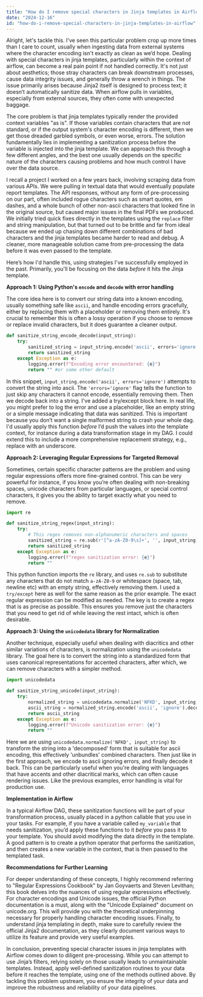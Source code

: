 ```yaml
---
title: "How do I remove special characters in Jinja templates in Airflow?"
date: "2024-12-16"
id: "how-do-i-remove-special-characters-in-jinja-templates-in-airflow"
---
```


Alright, let's tackle this. I've seen this particular problem crop up more times than I care to count, usually when ingesting data from external systems where the character encoding isn't exactly as clean as we’d hope. Dealing with special characters in jinja templates, particularly within the context of airflow, can become a real pain point if not handled correctly. It's not just about aesthetics; those stray characters can break downstream processes, cause data integrity issues, and generally throw a wrench in things. The issue primarily arises because Jinja2 itself is designed to process text; it doesn’t automatically sanitize data. When airflow pulls in variables, especially from external sources, they often come with unexpected baggage.

The core problem is that jinja templates typically render the provided context variables "as is". If those variables contain characters that are not standard, or if the output system's character encoding is different, then we get those dreaded garbled symbols, or even worse, errors. The solution fundamentally lies in implementing a sanitization process before the variable is injected into the jinja template. We can approach this through a few different angles, and the best one usually depends on the specific nature of the characters causing problems and how much control I have over the data source.

I recall a project I worked on a few years back, involving scraping data from various APIs. We were pulling in textual data that would eventually populate report templates. The API responses, without any form of pre-processing on our part, often included rogue characters such as smart quotes, em dashes, and a whole bunch of other non-ascii characters that looked fine in the original source, but caused major issues in the final PDFs we produced. We initially tried quick fixes directly in the templates using the `replace` filter and string manipulation, but that turned out to be brittle and far from ideal because we ended up chasing down different combinations of bad characters and the jinja templates became harder to read and debug. A cleaner, more manageable solution came from pre-processing the data before it was even passed to the template.

Here’s how I'd handle this, using strategies I've successfully employed in the past. Primarily, you'll be focusing on the data *before* it hits the Jinja template.

**Approach 1: Using Python's `encode` and `decode` with error handling**

The core idea here is to convert our string data into a known encoding, usually something safe like `ascii`, and handle encoding errors gracefully, either by replacing them with a placeholder or removing them entirely. It's crucial to remember this is often a lossy operation if you choose to remove or replace invalid characters, but it does guarantee a cleaner output.

```python
def sanitize_string_encode_decode(input_string):
    try:
        sanitized_string = input_string.encode('ascii', errors='ignore').decode('ascii')
        return sanitized_string
    except Exception as e:
        logging.error(f"Encoding error encountered: {e}")
        return "" #or some other default
```

In this snippet, `input_string.encode('ascii', errors='ignore')` attempts to convert the string into ascii. The `'errors='ignore'` flag tells the function to just skip any characters it cannot encode, essentially removing them. Then we decode back into a string. I've added a try/except block here. In real life, you might prefer to log the error and use a placeholder, like an empty string or a simple message indicating that data was sanitized. This is important because you don’t want a single malformed string to crash your whole dag. I'd usually apply this function *before* I’d push the values into the template context, for instance during a data transformation stage in my DAG. I could extend this to include a more comprehensive replacement strategy, e.g., replace with an underscore.

**Approach 2: Leveraging Regular Expressions for Targeted Removal**

Sometimes, certain specific character patterns are the problem and using regular expressions offers more fine-grained control. This can be very powerful for instance, if you know you’re often dealing with non-breaking spaces, unicode characters from particular languages, or special control characters, it gives you the ability to target exactly what you need to remove.

```python
import re

def sanitize_string_regex(input_string):
    try:
        # This regex removes non-alphanumeric characters and spaces
        sanitized_string = re.sub(r'[^a-zA-Z0-9\s]+', '', input_string)
        return sanitized_string
    except Exception as e:
        logging.error(f"regex sanitization error: {e}")
        return ""
```

This python function imports the `re` library, and uses `re.sub` to substitute any characters that do not match `a-zA-Z0-9` or whitespace (space, tab, newline etc) with an empty string, effectively removing them. I used a `try/except` here as well for the same reason as the prior example. The exact regular expression can be modified as needed. The key is to create a regex that is as precise as possible. This ensures you remove just the characters that you need to get rid of while leaving the rest intact, which is often desirable.

**Approach 3: Using the `unicodedata` library for Normalization**

Another technique, especially useful when dealing with diacritics and other similar variations of characters, is normalization using the `unicodedata` library. The goal here is to convert the string into a standardized form that uses canonical representations for accented characters, after which, we can remove characters with a simpler method.

```python
import unicodedata

def sanitize_string_unicode(input_string):
    try:
        normalized_string = unicodedata.normalize('NFKD', input_string)
        ascii_string = normalized_string.encode('ascii', 'ignore').decode('ascii')
        return ascii_string
    except Exception as e:
        logging.error(f"Unicode sanitization error: {e}")
        return ""
```

Here we are using `unicodedata.normalize('NFKD', input_string)` to transform the string into a 'decomposed' form that is suitable for ascii encoding, this effectively 'unbundles' combined characters. Then just like in the first approach, we encode to ascii ignoring errors, and finally decode it back. This can be particularly useful when you're dealing with languages that have accents and other diacritical marks, which can often cause rendering issues. Like the previous examples, error handling is vital for production use.

**Implementation in Airflow**

In a typical Airflow DAG, these sanitization functions will be part of your transformation process, usually placed in a python callable that you use in your tasks. For example, if you have a variable called `my_variable` that needs sanitization, you’d apply these functions to it *before* you pass it to your template. You should avoid modifying the data directly in the template. A good pattern is to create a python operator that performs the sanitization, and then creates a new variable in the context, that is then passed to the templated task.

**Recommendations for Further Learning**

For deeper understanding of these concepts, I highly recommend referring to "Regular Expressions Cookbook" by Jan Goyvaerts and Steven Levithan; this book delves into the nuances of using regular expressions effectively. For character encodings and Unicode issues, the official Python documentation is a must, along with the "Unicode Explained" document on unicode.org. This will provide you with the theoretical underpinning necessary for properly handling character encoding issues. Finally, to understand jinja templating in depth, make sure to carefully review the official Jinja2 documentation, as they clearly document various ways to utilize its feature and provide very useful examples.

In conclusion, preventing special character issues in jinja templates with Airflow comes down to diligent pre-processing. While you can attempt to use Jinja’s filters, relying solely on those usually leads to unmaintainable templates. Instead, apply well-defined sanitization routines to your data before it reaches the template, using one of the methods outlined above. By tackling this problem upstream, you ensure the integrity of your data and improve the robustness and reliability of your data pipelines.
